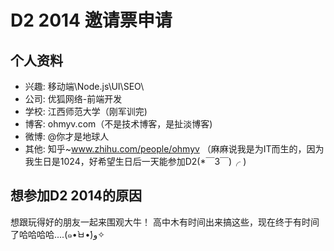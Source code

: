# D2 2014 邀请票申请

## 个人资料

- 兴趣: 移动端\Node.js\UI\SEO\
- 公司: 优狐网络-前端开发
- 学校: 江西师范大学（刚军训完)
- 博客: ohmyv.com（不是技术博客，是扯淡博客)
- 微博: @你才是地球人
- 其他: 知乎~www.zhihu.com/people/ohmyv
      （麻麻说我是为IT而生的，因为我生日是1024，好希望生日后一天能参加D2(*￣3￣)╭ )

## 想参加D2 2014的原因

想跟玩得好的朋友一起来围观大牛！
高中木有时间出来搞这些，现在终于有时间了哈哈哈哈....(๑•̀ㅂ•́)و✧

